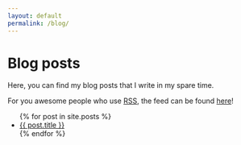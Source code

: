 ```yaml
---
layout: default
permalink: /blog/
---
```

<script>var toggleExcerpt = function() {
    let es = document.getElementsByClassName('excerpt');
    for (let i = 0; i < es.length; i++) {
        let e = es[i]
        if (e.style.display === "none") {
            e.style.display = "block";
        } else {
            e.style.display = "none";
        }
    }
    return es;
}</script>
# Blog posts
Here, you can find my blog posts that I write in my spare time.

For you awesome people who use [RSS](https://en.wikipedia.org/wiki/RSS), the feed can be found [here](https://alphagame.dev/feed.xml)!

<ul>
{% for post in site.posts %}
    <li><a href="{{ post.url }}">{{ post.title }}</a></li>
{% endfor %}
</ul>
